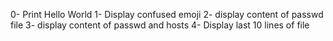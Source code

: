 0- Print Hello World
1- Display confused emoji
2- display content of passwd file
3- display content of passwd and hosts
4- Display last 10 lines of file
